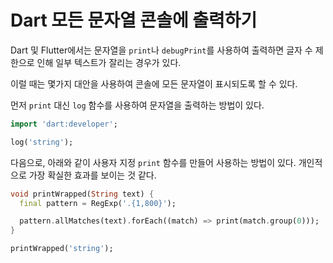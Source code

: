 # Dart 모든 문자열 콘솔에 출력하기

Dart 및 Flutter에서는 문자열을 `print`나 `debugPrint`를 사용하여 출력하면 글자 수 제한으로 인해 일부 텍스트가 잘리는 경우가 있다.

이럴 때는 몇가지 대안을 사용하여 콘솔에 모든 문자열이 표시되도록 할 수 있다.

먼저 `print` 대신 `log` 함수를 사용하여 문자열을 출력하는 방법이 있다.

```dart
import 'dart:developer';

log('string');
```

다음으로, 아래와 같이 사용자 지정 `print` 함수를 만들어 사용하는 방법이 있다. 개인적으로 가장 확실한 효과를 보이는 것 같다.

```dart
void printWrapped(String text) {
  final pattern = RegExp('.{1,800}');

  pattern.allMatches(text).forEach((match) => print(match.group(0)));
}

printWrapped('string');
```
